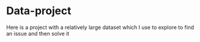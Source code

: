 # Data-project
Here is a project with a relatively large dataset which I use to explore to find an issue and then solve it
